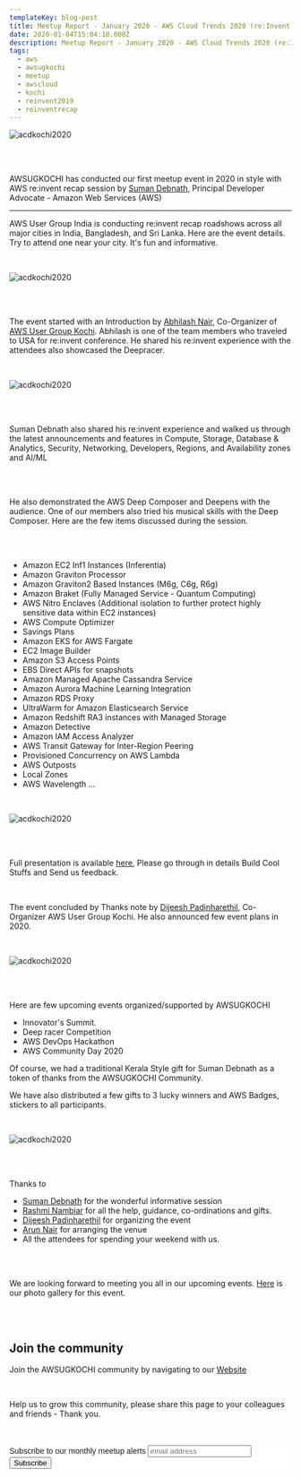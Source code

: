 ```yaml
---
templateKey: blog-post
title: Meetup Report - January 2020 - AWS Cloud Trends 2020 (re:Invent recap)
date: 2020-01-04T15:04:10.000Z
description: Meetup Report - January 2020 - AWS Cloud Trends 2020 (re:Invent recap)
tags:
  - aws
  - awsugkochi
  - meetup
  - awscloud
  - kochi
  - reinvent2019
  - reinventrecap
---
```



![acdkochi2020](/img/awsugkochi-meetup-jan-2020-team.png)

<br> <br>

AWSUGKOCHI has conducted our first meetup event in 2020 in style with AWS re:invent recap session by [Suman Debnath](https://www.linkedin.com/in/suman-d), Principal Developer Advocate - Amazon Web Services (AWS)



---

AWS User Group India is conducting re:invent recap roadshows across all major cities in India, Bangladesh, and Sri Lanka. Here are the event details. Try to attend one near your city. It's fun and informative.

<br>

![acdkochi2020](/img/awsugkochi-meetup-jan-2020-events.png)

<br> <br>


The event started with an Introduction by [Abhilash Nair](https://www.linkedin.com/in/hiabhilash/), Co-Organizer of [AWS User Group Kochi](https://awsugkochi.in). Abhilash is one of the team members who traveled to USA for re:invent conference. He shared his re:invent experience with the attendees also showcased the Deepracer.


<br>

![acdkochi2020](/img/awsugkochi-meetup-jan-2020-meetup.png)

<br> <br>

Suman Debnath also shared his re:invent experience and walked us through the latest  announcements and features in Compute, Storage, Database & Analytics, Security, Networking, Developers, Regions, and Availability zones and AI/ML

<br> <br>

He also demonstrated the AWS Deep Composer and Deepens with the audience. One of our members also tried his musical skills with the Deep Composer. Here are the few items discussed during the session.

<br> <br>

- Amazon EC2 Inf1 Instances (Inferentia)
- Amazon Graviton Processor 
- Amazon Graviton2 Based Instances (M6g, C6g, R6g) 
- Amazon Braket (Fully Managed Service - Quantum Computing)
- AWS Nitro Enclaves (Additional isolation to further protect highly sensitive data within EC2 instances)
- AWS Compute Optimizer
- Savings Plans
- Amazon EKS for AWS Fargate
- EC2 Image Builder
- Amazon S3 Access Points
- EBS Direct APIs for snapshots
- Amazon Managed Apache Cassandra Service
- Amazon Aurora Machine Learning Integration
- Amazon RDS Proxy
- UltraWarm for Amazon Elasticsearch Service
- Amazon Redshift RA3 instances with Managed Storage
- Amazon Detective
- Amazon IAM Access Analyzer
- AWS Transit Gateway for Inter-Region Peering
- Provisioned Concurrency on AWS Lambda
- AWS Outposts
- Local Zones
- AWS Wavelength ...


<br>

![acdkochi2020](/img/awsugkochi-meetup-jan-2020-demo.png)

<br> <br>

Full presentation is available [here](https://speakerdeck.com/debnsuma/aws-re-invent-re-cap-2019), Please go through in details Build Cool Stuffs and Send us feedback.


<br> 

The event concluded by Thanks note by [Dijeesh Padinharethil](https://www.linkedin.com/in/dijeesh-padinharethil/), Co-Organizer AWS User Group Kochi. He also announced few event plans in 2020.

<br>

![acdkochi2020](/img/awsugkochi-meetup-jan-2020-thanks.png)

<br> <br>

Here are few upcoming events organized/supported by AWSUGKOCHI

- Innovator's Summit.
- Deep racer Competition 
- AWS DevOps Hackathon
- AWS Community Day 2020


Of course, we had a traditional Kerala Style gift for Suman Debnath as a token of thanks from the AWSUGKOCHI Community.

We have also distributed a few gifts to 3 lucky winners and AWS Badges,  stickers to all participants.


<br>

![acdkochi2020](/img/awsugkochi-meetup-jan-2020-gifts.png)

<br> <br>

Thanks to 

- [Suman Debnath](https://www.linkedin.com/in/suman-d/) for the wonderful informative session
- [Rashmi Nambiar](https://www.linkedin.com/in/rashminambiar/) for all the help, guidance, co-ordinations and gifts.
- [Dijeesh Padinharethil](https://www.linkedin.com/in/dijeesh-padinharethil/) for organizing the event
- [Arun Nair](https://www.linkedin.com/in/arun-nair-a2916449/) for arranging the venue
- All the attendees for spending your weekend with us. 

<br> <br>

We are looking forward to meeting you all in our upcoming events. [Here](https://photos.app.goo.gl/gYXHoPepVyTB2ky1A) is our photo gallery for this event. 



<br> <br>

## Join the community

Join the AWSUGKOCHI community by navigating to our [Website](https://awsugkochi.in/about) 

<br> 

Help us to grow this community, please share this page to your colleagues and friends - Thank you.

<br>
<br>

<!-- Begin Mailchimp Signup Form -->
<link href="//cdn-images.mailchimp.com/embedcode/slim-10_7.css" rel="stylesheet" type="text/css">
<style type="text/css">
	#mc_embed_signup{background:#fff; clear:left; font:14px Helvetica,Arial,sans-serif; }
	/* Add your own Mailchimp form style overrides in your site stylesheet or in this style block.
	   We recommend moving this block and the preceding CSS link to the HEAD of your HTML file. */
</style>
<div id="mc_embed_signup">
<form action="https://awsugkochi.us20.list-manage.com/subscribe/post?u=b4c4469413422365d2a2e5cf6&amp;id=d4837b9a16" method="post" id="mc-embedded-subscribe-form" name="mc-embedded-subscribe-form" class="validate" target="_blank" novalidate>
    <div id="mc_embed_signup_scroll">
	<label for="mce-EMAIL">Subscribe to our monthly meetup alerts</label>
	<input type="email" value="" name="EMAIL" class="email" id="mce-EMAIL" placeholder="email address" required>
    <!-- real people should not fill this in and expect good things - do not remove this or risk form bot signups-->
    <div style="position: absolute; left: -5000px;" aria-hidden="true"><input type="text" name="b_b4c4469413422365d2a2e5cf6_d4837b9a16" tabindex="-1" value=""></div>
    <div class="clear"><input type="submit" value="Subscribe" name="subscribe" id="mc-embedded-subscribe" class="button"></div>
    </div>
</form>
</div>

<!--End mc_embed_signup-->
